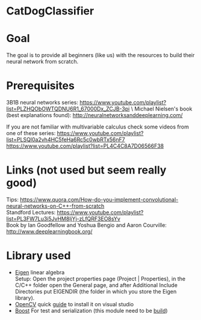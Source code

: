 # CatDogClassifier

# Goal
The goal is to provide all beginners (like us) with the resources to build their neural network from scratch.

# Prerequisites
3B1B neural networks series: https://www.youtube.com/playlist?list=PLZHQObOWTQDNU6R1_67000Dx_ZCJB-3pi \ 
Michael Nielsen's book (best explanations found): http://neuralnetworksanddeeplearning.com/

If you are not familiar with multivariable calculus check some videos from one of these series:
https://www.youtube.com/playlist?list=PLSQl0a2vh4HC5feHa6Rc5c0wbRTx56nF7 \
https://www.youtube.com/playlist?list=PL4C4C8A7D06566F38

# Links (not used but seem really good)
Tips: https://www.quora.com/How-do-you-implement-convolutional-neural-networks-on-C++-from-scratch \
Standford Lectures: https://www.youtube.com/playlist?list=PL3FW7Lu3i5JvHM8ljYj-zLfQRF3EO8sYv   
Book by Ian Goodfellow and Yoshua Bengio and Aaron Courville: http://www.deeplearningbook.org/
# Library used
- [Eigen](http://eigen.tuxfamily.org/index.php?title=Main_Page) linear algebra \
Setup: Open the project properties page (Project | Properties), in the C/C++ folder open the General page, and after Additional Include Directories put EIGENDIR (the folder in which you store the Eigen library).   
- [OpenCV](https://opencv.org/releases.html) quick [guide](https://github.com/pascal-canuel/VSOpenCV) to install it on visual studio  
- [Boost](https://www.boost.org/users/download/) For test and serialization (this module need to be [build](https://stackoverflow.com/questions/13042561/fatal-error-lnk1104-cannot-open-file-libboost-system-vc110-mt-gd-1-51-lib))
